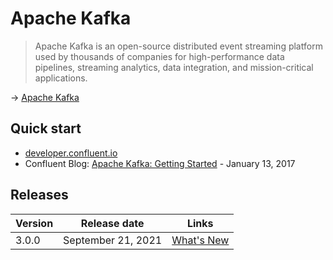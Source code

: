 # Apache Kafka

> Apache Kafka is an open-source distributed event streaming platform used by thousands of companies for high-performance data pipelines, streaming analytics, data integration, and mission-critical applications.

→ [Apache Kafka](https://kafka.apache.org/)

## Quick start

* [developer.confluent.io](https://developer.confluent.io/)
* Confluent Blog: [Apache Kafka: Getting Started](https://www.confluent.io/blog/apache-kafka-getting-started/) - January 13, 2017

## Releases

Version | Release date       | Links
--------|--------------------|-----------------------------------------------------------
3.0.0   | September 21, 2021 | [What's New](https://blogs.apache.org/kafka/date/20210921)
